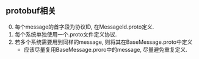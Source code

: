 ## protobuf相关
0. 每个message的首字段为协议ID, 在MessageId.proto定义. 
1. 每个系统单独使用一个.proto文件定义协议. 
2. 若多个系统需要用到同样的message, 则将其在BaseMessage.proto中定义  
    -  应该尽量复用BaseMessage.proro中的message, 尽量避免重复定义. 